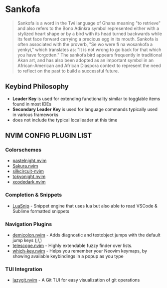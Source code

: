 # Sankofa
> Sankofa is a word in the Twi language of Ghana meaning "to retrieve" and also refers to the Bono Adinkra symbol represented either with a stylized heart shape or by a bird with its head turned backwards while its feet face forward carrying a precious egg in its mouth. Sankofa is often associated with the proverb, "Se wo were fi na wosankofa a yenkyi," which translates as: "It is not wrong to go back for that which you have forgotten." The sankofa bird appears frequently in traditional Akan art, and has also been adopted as an important symbol in an African-American and African Diaspora context to represent the need to reflect on the past to build a successful future.

## Keybind Philosophy
- __Leader Key <Space>__ is used for extending functionality similar to togglable items
  found in most IDEs
- __Secondary Leader Key <Space><Space>__ is used for language commands typically used in various
  frameworks
- does not include the typical localleader at this time

## NVIM CONFIG PLUGIN LIST

### Colorschemes
- [pastelnight.nvim](https://github.com/pauchiner/pastelnight.nvim)
- [Sakura.nvim](https://github.com/numToStr/Sakura.nvim)
- [silkcircuit-nvim](https://github.com/hyperb1iss/silkcircuit-nvim)
- [tokyonight.nvim](https://github.com/folke/tokyonight.nvim)
- [xcodedark.nvim](https://github.com/V4N1LLA-1CE/xcodedark.nvim)

### Completion & Snippets
- [LuaSnip](https://github.com/L3MON4D3/LuaSnip) - Snippet engine that uses lua but also able to read VSCode & Sublime formatted snippets

### Navigation Plugins
- [demicolon.nvim](https://github.com/mawkler/demicolon.nvim) - Adds diagnostic and textobject jumps with the default jump keys (;/,)
- [telescope.nvim](https://github.com/nvim-telescope/telescope.nvim) - Highly extendable fuzzy finder over lists.
- [which-key.nvim](https://github.com/folke/which-key.nvim) - Helps you remember your Neovim keymaps, by showing available keybindings in a popup as you type


### TUI Integration
- [lazygit.nvim](https://github.com/kdheepak/lazygit.nvim) - A Git TUI for easy visualization of git operations
